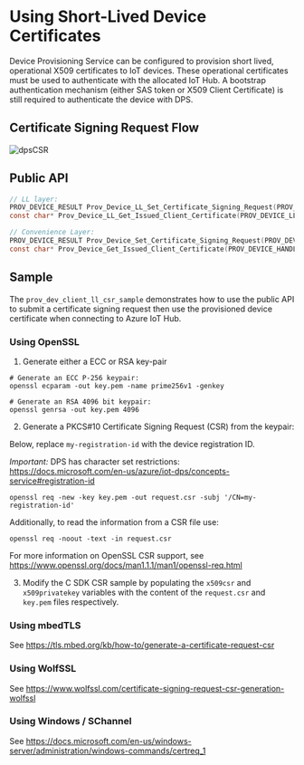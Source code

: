 # Using Short-Lived Device Certificates

Device Provisioning Service can be configured to provision short lived, operational X509 
certificates to IoT devices. These operational certificates must be used to authenticate with the 
allocated IoT Hub. A bootstrap authentication mechanism (either SAS token or X509 Client 
Certificate) is still required to authenticate the device with DPS.

## Certificate Signing Request Flow

![dpsCSR](https://www.plantuml.com/plantuml/png/bLF1JW8n4BtlLynH2RinCHuaXWYBg34OOJ4nCHxATe29jLtRBihVExiLWxX6kRNJUM_UcvcUEo-iBryKoCAbsIGQu8foXBWBuTI1IzHeXKTejKnHdSXeeLejk4XJUCPrN0Yo3RZK8gCSf6WzpIclA39QQD8BcE1hYSv3wQhRBd4JwLtMWLxfbwXze0hGh9UrONet0cCXLSIly71oTCgKCsEyyrOKJ9XRb1LGA1SnqxRANdgpMyRYWfn72mVX59HTopRqZLntViZbjXqsqeRGbl_AWB7acqbgm5dyJq1jSojrrmKtsAxXCKcIfrrnot8s70zkso3hGENCSHaVArgXtAVIrNs_SInxqJ59tAsPFed_GW2-5yGZJJPAk6arVZIUJc50BZTQO-uZRJXPuTn74DwEGHfUIOu3vtX16lX9I4cX6CWlCA-1S4Od4MfP0HfjDzZzhLiRZLlTuf8m5AHAYz-aJfVaW3Um01Q2pWaUfD5gNMbzO_1drU2eKU1cqXEi_pVCbNcBedFEvA_-0G00 "dpsCSR")

## Public API

```C
// LL layer:
PROV_DEVICE_RESULT Prov_Device_LL_Set_Certificate_Signing_Request(PROV_DEVICE_LL_HANDLE handle, const char* csr)
const char* Prov_Device_LL_Get_Issued_Client_Certificate(PROV_DEVICE_LL_HANDLE handle)

// Convenience Layer:
PROV_DEVICE_RESULT Prov_Device_Set_Certificate_Signing_Request(PROV_DEVICE_HANDLE handle, const char* csr)
const char* Prov_Device_Get_Issued_Client_Certificate(PROV_DEVICE_HANDLE handle)
```

## Sample

The `prov_dev_client_ll_csr_sample` demonstrates how to use the public API to submit a certificate 
signing request then use the provisioned device certificate when connecting to Azure IoT Hub.

### Using OpenSSL

1. Generate either a ECC or RSA key-pair

```
# Generate an ECC P-256 keypair:
openssl ecparam -out key.pem -name prime256v1 -genkey

# Generate an RSA 4096 bit keypair:
openssl genrsa -out key.pem 4096
```

2. Generate a PKCS#10 Certificate Signing Request (CSR) from the keypair:

Below, replace `my-registration-id` with the device registration ID.

_Important:_ DPS has character set restrictions: https://docs.microsoft.com/en-us/azure/iot-dps/concepts-service#registration-id

```
openssl req -new -key key.pem -out request.csr -subj '/CN=my-registration-id'
```

Additionally, to read the information from a CSR file use:

```
openssl req -noout -text -in request.csr
```

For more information on OpenSSL CSR support, see https://www.openssl.org/docs/man1.1.1/man1/openssl-req.html

3. Modify the C SDK CSR sample by populating the `x509csr` and `x509privatekey` variables with the content
of the `request.csr` and `key.pem` files respectively.

### Using mbedTLS

See https://tls.mbed.org/kb/how-to/generate-a-certificate-request-csr

### Using WolfSSL

See https://www.wolfssl.com/certificate-signing-request-csr-generation-wolfssl

### Using Windows / SChannel

See https://docs.microsoft.com/en-us/windows-server/administration/windows-commands/certreq_1
